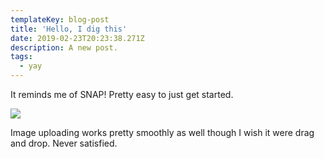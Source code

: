 ```yaml
---
templateKey: blog-post
title: 'Hello, I dig this'
date: 2019-02-23T20:23:38.271Z
description: A new post.
tags:
  - yay
---
```

It reminds me of SNAP!  Pretty easy to just get started. 

![](/img/image-from-ios-2-.jpg)

Image uploading works pretty smoothly as well though I wish it were drag and drop. Never satisfied.

